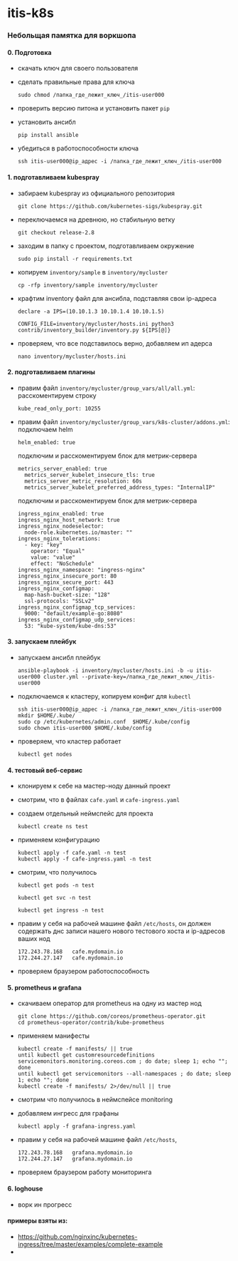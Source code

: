 # itis-k8s
### Небольщая памятка для воркшопа
#### 0. Подготовка

- скачать ключ для своего пользователя
- сделать правильные права для ключа
    ```
    sudo chmod /папка_где_лежит_ключ_/itis-user000
    ```

- проверить версию питона и установить пакет `pip`
- установить ансибл

    ```
    pip install ansible
    ```
- убедиться в работоспособности ключа
    ```
    ssh itis-user000@ip_адрес -i /папка_где_лежит_ключ_/itis-user000
    ```


#### 1. подготавливаем kubespray
- забираем kubespray из официального репозитория
    ```
    git clone https://github.com/kubernetes-sigs/kubespray.git
    ```
- переключаемся на древнюю, но стабильную ветку
    ```
    git checkout release-2.8
    ```
- заходим в папку с проектом, подготавливаем окружение
    ```
    sudo pip install -r requirements.txt
    ```
- копируем ``inventory/sample`` в ``inventory/mycluster``
    ```
    cp -rfp inventory/sample inventory/mycluster
    ```

- крафтим inventory файл для ансибла, подставляя свои ip-адреса
    ```
    declare -a IPS=(10.10.1.3 10.10.1.4 10.10.1.5)
    ```
    ```
    CONFIG_FILE=inventory/mycluster/hosts.ini python3 contrib/inventory_builder/inventory.py ${IPS[@]}
    ```
- проверяем, что все подставилось верно, добавляем ип адерса

    ```
    nano inventory/mycluster/hosts.ini
    ```

#### 2. подготавливаем плагины
- правим файл `inventory/mycluster/group_vars/all/all.yml`: 
    расскоментируем строку 
    ```
    kube_read_only_port: 10255
    ``` 
- правим файл `inventory/mycluster/group_vars/k8s-cluster/addons.yml`: подключаем helm
    ```  
    helm_enabled: true
    ```
  подключим и расскоментируем блок для метрик-сервера
    ```
    metrics_server_enabled: true
      metrics_server_kubelet_insecure_tls: true
      metrics_server_metric_resolution: 60s
      metrics_server_kubelet_preferred_address_types: "InternalIP"
    ```

  подключим и расскоментируем блок для метрик-сервера
    ```
    ingress_nginx_enabled: true
    ingress_nginx_host_network: true
    ingress_nginx_nodeselector:
      node-role.kubernetes.io/master: ""
    ingress_nginx_tolerations:
      - key: "key"
        operator: "Equal"
        value: "value"
        effect: "NoSchedule"
    ingress_nginx_namespace: "ingress-nginx"
    ingress_nginx_insecure_port: 80
    ingress_nginx_secure_port: 443
    ingress_nginx_configmap:
      map-hash-bucket-size: "128"
      ssl-protocols: "SSLv2"
    ingress_nginx_configmap_tcp_services:
      9000: "default/example-go:8080"
    ingress_nginx_configmap_udp_services:
      53: "kube-system/kube-dns:53"
    ```
#### 3. запускаем плейбук
- запускаем ансибл плейбук

    ```
    ansible-playbook -i inventory/mycluster/hosts.ini -b -u itis-user000 cluster.yml --private-key=/папка_где_лежит_ключ_/itis-user000
    ```
- подключаемся к кластеру, копируем конфиг для `kubectl`
    ```
    ssh itis-user000@ip_адрес -i /папка_где_лежит_ключ_/itis-user000
    mkdir $HOME/.kube/
    sudo cp /etc/kubernetes/admin.conf  $HOME/.kube/config
    sudo chown itis-user000 $HOME/.kube/config
    ```

- проверяем, что кластер работает
    ```
    kubectl get nodes
    ```


#### 4. тестовый веб-сервис

- клонируем к себе на мастер-ноду данный проект
- смотрим, что в файлах `cafe.yaml` и `cafe-ingress.yaml`
- создаем отдельный неймспейс для проекта
    ```
    kubectl create ns test
    ```
- применяем конфигурацию
    ```
    kubectl apply -f cafe.yaml -n test
    kubectl apply -f cafe-ingress.yaml -n test
    ```
- смотрим, что получилось
    ```
    kubectl get pods -n test
    ```
    ```
    kubectl get svc -n test
    ```
    ```
    kubectl get ingress -n test
    ```



- правим у себя на рабочей машине файл `/etc/hosts`,
  он должен содержать днс записи нашего нового тестового хоста и ip-адресов ваших нод

    ```
    172.243.78.168   cafe.mydomain.io
    172.244.27.147   cafe.mydomain.io
    ```
- проверяем браузером работоспособность
#### 5. prometheus и grafana
- скачиваем оператор для prometheus на одну из мастер нод
    ```
    git clone https://github.com/coreos/prometheus-operator.git
    cd prometheus-operator/contrib/kube-prometheus
    ```
- применяем манифесты
    ```
    kubectl create -f manifests/ || true
    until kubectl get customresourcedefinitions servicemonitors.monitoring.coreos.com ; do date; sleep 1; echo ""; done
    until kubectl get servicemonitors --all-namespaces ; do date; sleep 1; echo ""; done
    kubectl create -f manifests/ 2>/dev/null || true
    ```
- смотрим что получилось в неймспейсе monitoring
- добавляем ингресс для графаны
    ```
    kubectl apply -f grafana-ingress.yaml 
    ```
- правим у себя на рабочей машине файл `/etc/hosts`,

    ```
    172.243.78.168   grafana.mydomain.io
    172.244.27.147   grafana.mydomain.io
    ```
- проверяем браузером работу мониторинга


#### 6. loghouse
- ворк ин прогресс

#### примеры взяты из:
- https://github.com/nginxinc/kubernetes-ingress/tree/master/examples/complete-example
- 